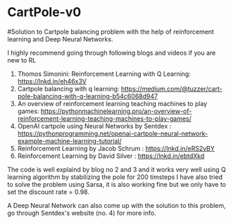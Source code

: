 # CartPole-v0
#Solution to Cartpole balancing problem with the help of reinforcement learning and Deep Neural Networks.

I highly recommend going through following blogs and videos if you are new to RL
1) Thomos Simonini: Reinforcement Learning with Q Learning: https://lnkd.in/eh46x3V 
2) Cartpole balancing with q learning: https://medium.com/@tuzzer/cart-pole-balancing-with-q-learning-b54c6068d947
3) An overview of reinforcement learning teaching machines to play games: https://pythonmachinelearning.pro/an-overview-of-reinforcement-learning-teaching-machines-to-play-games/
4) OpenAI cartpole using Neural Networks by Sentdex : https://pythonprogramming.net/openai-cartpole-neural-network-example-machine-learning-tutorial/
5) Reinforcement Learning by Jacob Schrum : https://lnkd.in/eRS2vBY
6) Reinforcement Learning by David Silver : https://lnkd.in/ebtdXkd

The code is well explaind by blog no 2 and 3 and it works very well using Q learning algorithm by stabilizing the pole for 200 timsteps 
I have also tried to solve the problem using Sarsa, it is also working fine but we only have to set the discount rate = 0.98. 

A Deep Neural Network can also come up with the solution to this problem, go through Sentdex's website (no. 4) for more info.
